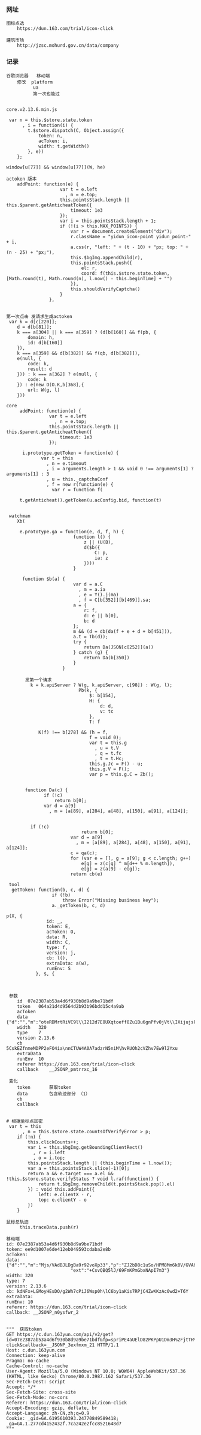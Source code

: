 
### 网址
    图标点选 
        https://dun.163.com/trial/icon-click
        
    建筑市场
        http://jzsc.mohurd.gov.cn/data/company

### 记录
    
    谷歌浏览器   移动端  
        修改  platform 
              ua
              第一次也能过
    
    
    core.v2.13.6.min.js
    
     var n = this.$store.state.token
          , i = function(i) {
            t.$store.dispatch(C, Object.assign({
                token: n,
                acToken: i,
                width: t.getWidth()
            }, e))
        };
    
    window[u[77]] && window[u[77]](W, he)
    
    actoken 版本
        addPoint: function(e) {
                        var t = e.left
                          , n = e.top;
                        this.pointsStack.length || this.$parent.getAnticheatToken({
                            timeout: 1e3
                        });
                        var i = this.pointsStack.length + 1;
                        if (!(i > this.MAX_POINTS)) {
                            var r = document.createElement("div");
                            r.className = "yidun_icon-point yidun_point-" + i,
                            a.css(r, "left: " + (t - 10) + "px; top: " + (n - 25) + "px;"),
                            this.$bgImg.appendChild(r),
                            this.pointsStack.push({
                                el: r,
                                coord: f(this.$store.state.token, [Math.round(t), Math.round(n), l.now() - this.beginTime] + "")
                            }),
                            this.shouldVerifyCaptcha()
                        }
                    },
    
    
    第一次点击 发请求生成actoken
     var k = d[c[220]];
        d = d[b[81]];
        k === a[304] || k === a[359] ? (d[b[160]] && f(pb, {
            domain: h,
            id: d[b[160]]
        }),
        k === a[359] && d[b[382]] && f(qb, d[b[382]]),
        e(null, {
            code: k,
            result: d
        })) : k === a[362] ? e(null, {
            code: k
        }) : e(new O(O.K,b[368],{
            url: W(g, l)
        }))
    
    core
         addPoint: function(e) {
                    var t = e.left
                      , n = e.top;
                    this.pointsStack.length || this.$parent.getAnticheatToken({
                        timeout: 1e3
                    });
         
          i.prototype.getToken = function(e) {
                 var t = this
                   , n = e.timeout
                   , i = arguments.length > 1 && void 0 !== arguments[1] ? arguments[1] : 3
                   , u = this._captchaConf
                   , f = new r(function(e) {
                     var r = function f(
         
         t.getAnticheat().getToken(u.acConfig.bid, function(t)
         
         
     watchman
        Xb(   
        
         e.prototype.ga = function(e, d, f, h) {
                             function l() {
                                 z || (U(B),
                                 d($b({
                                     C: p,
                                     ia: z
                                 })))
                             }
          
          function $b(a) {
                             var d = a.C
                               , m = a.ia
                               , e = Y().j(ma)
                               , f = C[b[352]][b[469]].sa;
                             a = {
                                 r: f,
                                 d: e || b[0],
                                 b: d
                             };
                             m && (d = db(da(f + e + d + b[451])),
                             a.t = Tb(d));
                             try {
                                 return Da(JSON[c[252]](a))
                             } catch (g) {
                                 return Da(b[350])
                             }
                         }
           
           发第一个请求
             k = k.apiServer ? W(g, k.apiServer, c[98]) : W(g, l);
                               Pb(k, {
                                   $: b[154],
                                   H: {
                                       d: d,
                                       v: tc
                                   },
                                   T: f
                                   
                K(f) !== b[278] && (h = f,
                                   f = void 0);
                                   var t = this.g
                                     , u = t.V
                                     , q = t.fc
                                     , t = t.Hc;
                                   this.g.Jc = F() - u;
                                   this.g.V = F();
                                   var p = this.g.C = Zb(); 
               
           
           function Da(c) {
                  if (!c)
                      return b[0];
                  var d = a[9]
                    , m = [a[89], a[284], a[48], a[150], a[91], a[124]];    
        
        
             if (!c)
                                return b[0];
                            var d = a[9]
                              , m = [a[89], a[284], a[48], a[150], a[91], a[124]];
                            c = qa(c);
                            for (var e = [], g = a[9]; g < c.length; g++)
                                e[g] = z(c[g] ^ m[d++ % m.length]),
                                e[g] = z(a[9] - e[g]);
                            return cb(e)
        
     tool
      getToken: function(b, c, d) {
                     if (!b)
                         throw Error("Missing business key");
                     a._getToken(b, c, d)
    
    p(X, {
                   id: _,
                   token: E,
                   acToken: O,
                   data: R,
                   width: C,
                   type: f,
                   version: j,
                   cb: l(),
                   extraData: a(w),
                   runEnv: S
               }, $, {
     
      
          
     参数
        id	07e2387ab53a4d6f930b8d9a9be71bdf
        token	064a21d4d9564d2b93b96bdd15c4a9ab
        acToken	
        data	{"d":"","m":"oteRDMrtRiVC9l\\I212d7E8UXqtoeff8Zu1Bu6gnPfv0jVt\\IXijujsFTSKWFASgUMoKF\\rQKd/89EYH+OpV2Q0NQ6L0znU5ziRxLN1\\apLyeZigjjuxixL\\DP0KzpeG8wcP46uMXf2l9egZUTBmSg0yIC0\\2VDmYM2i7D8U0MRZcm1gzgpU9NxBttWXtSD64usbUbghEb\\D9lvERP2dnt9aEZzF9h8tRFqOOorfJMBFvIsblr/pUczwDlGQWGFt2kEhZEddGC9CjAO2FOfMW5C5VYRD7LVghqJv8Ek4Q8MDHcGTVXnbIOVIbZG/OL2ErprovxvIb4UvMz\\nj9ep25uTTYhXL1lb9mdfUSyezluMLzqtK2NOZoWHTJsIjETtMzvxSX6hFtXc9NyfuhmC8Q6MiGAcXfE5tkQoL8OIXO1COFcCndBZPnv\\j\\vdewG7rjqO9pjfJenpYMuXlvFOHxrwsN4MWquE2/zO64VU6ggCjA2tK5jnS0lGtC0DA1GfhqNQ8yTBcVoWsMy\\1XnoL8PIk\\RCOFY\\noUZPnvIjOvgM/GbT9AO979TJDVXjKZKnFq51CqWdvRUUsBvhon8rjOEsEgyX4wOz/K9DQqjQ6L24UUUFbnMzt8IxovzOQcx9F2Z9p7\\bS+LeBQu6xjYG9RIdMdSMXdJ7noVo5+nyB1zRa/\\\\sW1iXyUXtgXeYKAOR/qPbtXPbQWcETqKkSA4t8HG5GoJthOFagAuZwIDPWe+hhjVNqEpwV\\asLmet4kLxRBGWxC+YVmFHZ5iTUYoR2Ed2ic2KJ\\lnUJAGPGwtX7I\\Dmjd+Jd29IfzpztYKCB8Nn/GMUVtUIFCSexRHnX0ZY2CeHeJGeeNG6OSfUx0nv7AUH0eTmcpa\\wYUSkwkcTRXfvmWvbivw5xPej4I7H/UEpQCZab/t6TOVWEJEvtPo9wy9nxRFFfRU4hRQAQZRZj2Y\\pjfzF1UUlbUW/H5LUiBd2/PssJ\\2Nx8/r1MRJKt9QZg11Ab8pTF4gntE0eKZW/T/eLXDA\\/LUeQ9Fo6bRuZRO6OMice7rj/txrqsxOogdEIbxS\\SglKzERDBXSgVWaCSxi95tXXUK\\fxUaQGdyWsVjNbq1IWgG61ayi2PDerD2u8Ipn4RVNKOPDOKJjiwwl7xm\\x+IqkhTcRhJ4v5QdPi\\seYxcFcxXFOU8RHRZkZut6s5KwBIt5TzGAH\\aH\\pXEEVNyJZHLkT2HNoWGc70zm8UUlfTWgN5UxvaMT+P0e4PWK6KYkG69YZ3","p":"7aDzDZJHR/w/8hjJSmR6YGLXue/jAhCQHh\\a4uqq1//QPE/Mmy2MN7Ily4sxfkVGHVBTEuBHz\\me4VW6JJQrWKxEmjI3","ext":"PYS/GeWQgyJe\\DSocroUnXVIBTkL/LG0"}
        width	320
        type	7
        version	2.13.6
        cb	5CskEZfnmeMDPP2eFO4ia\nnCTUW4A0A7adzrN5niM\hvRUOh2cVZhv7Ew9l2Yxu
        extraData	
        runEnv	10
        referer	https://dun.163.com/trial/icon-click
        callback	__JSONP_pmtrrxc_16
     
     变化
        token       获取token
        data        包含轨迹部分 （1）
        cb
        callback
    
    
    # 根据坐标点加密
     var t = this
          , n = this.$store.state.countsOfVerifyError > p;
        if (!n) {
            this.clickCounts++;
            var i = this.$bgImg.getBoundingClientRect()
              , r = i.left
              , o = i.top;
            this.pointsStack.length || (this.beginTime = l.now());
            var a = this.pointsStack.slice(-1)[0];
            return a && e.target === a.el && !this.$store.state.verifyStatus ? void l.raf(function() {
                return t.$bgImg.removeChild(t.pointsStack.pop().el)
            }) : void this.addPoint({
                left: e.clientX - r,
                top: e.clientY - o
            })
        }
    
    鼠标总轨迹
         this.traceData.push(r)
    
    移动端
    id: 07e2387ab53a4d6f930b8d9a9be71bdf
    token: ee9d1007e6de412eb049593cdaba2e8b
    acToken: 
    data: {"d":"","m":"Mjs/VAdBJLDgBa9r92voXp33","p":"ZJ2bD8c1uSo/HPM8Mm6k0V/GVA6AoYeZweNk506KFN6m6\\I1MFdKi5r/Qgp2sNYNgb8SVmU8sX8A5hca",
                            "ext":"+CsvQBQ5lJ/69FmKPmGbxNApI7m3"}
    width: 320
    type: 7
    version: 2.13.6
    cb: kdNFx+LGMoyHEsDO/g2Wh7cPiJ6Wsp0h\lC6by1aKis7RPjC4ZwKKzAc0wd2+T6Y
    extraData: 
    runEnv: 10
    referer: https://dun.163.com/trial/icon-click
    callback: __JSONP_n0ysfwr_2
    
    
    """  获取token
    GET https://c.dun.163yun.com/api/v2/get?id=07e2387ab53a4d6f930b8d9a9be71bdf&fp=spriPE4aUElD82PKPpU1Dm3H%2FjtTH%2BtM65VxiPldRcHZfVCX0EfWvv5DdvI0%2B2EpWowLRjA9a6fO2MvGtUCJmGJdOcA7sS1L7k9cMqNYinM4%2FGnkqLmo0Luts0Tv8RohnCm2mYdhBZ8w4B05ql2Stg9Zd%5CKjromMrW6dBIonIItxLa9k%3A1586949151898&https=true&type=7&version=2.13.6&dpr=1&dev=1&cb=d1INBbERKD7Wl%2FhnbXydKHRd1cuc7BhCNfrJkO1jkOF%5CUJrNdrPV0mY%2F2h%2FyRlpA&ipv6=false&runEnv=10&group=&scene=&width=320&token=fc1bfd1d7a0a480cbb310e46fa2d945c&referer=https%3A%2F%2Fdun.163.com%2Ftrial%2Ficon-click&callback=__JSONP_3exfmxm_21 HTTP/1.1
    Host: c.dun.163yun.com
    Connection: keep-alive
    Pragma: no-cache
    Cache-Control: no-cache
    User-Agent: Mozilla/5.0 (Windows NT 10.0; WOW64) AppleWebKit/537.36 (KHTML, like Gecko) Chrome/80.0.3987.162 Safari/537.36
    Sec-Fetch-Dest: script
    Accept: */*
    Sec-Fetch-Site: cross-site
    Sec-Fetch-Mode: no-cors
    Referer: https://dun.163.com/trial/icon-click
    Accept-Encoding: gzip, deflate, br
    Accept-Language: zh-CN,zh;q=0.9
    Cookie: _gid=GA.6195610393.24770849589418; _ga=GA.1.277cd4152432f.7ca242e2fcc8521648d7
    """